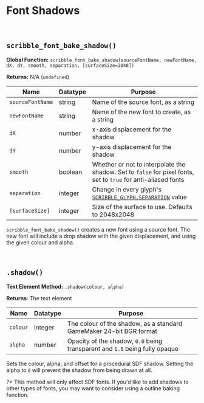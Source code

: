 # Font Shadows

&nbsp;

## `scribble_font_bake_shadow()`

**Global Function:** `scribble_font_bake_shadow(sourceFontName, newFontName, dX, dY, smooth, separation, [surfaceSize=2048])`

**Returns:** N/A (`undefined`)

|Name            |Datatype|Purpose                                                                                                       |
|----------------|--------|--------------------------------------------------------------------------------------------------------------|
|`sourceFontName`|string  |Name of the source font, as a string                                                                          |
|`newFontName`   |string  |Name of the new font to create, as a string                                                                   |
|`dX`            |number  |x-axis displacement for the shadow                                                                            |
|`dY`            |number  |y-axis displacement for the shadow                                                                            |
|`smooth`        |boolean |Whether or not to interpolate the shadow. Set to `false` for pixel fonts, set to `true` for anti-aliased fonts|
|`separation`    |integer |Change in every glyph's [`SCRIBBLE_GLYPH.SEPARATION`](scribble_set_glyph_property) value                      |
|`[surfaceSize]` |integer |Size of the surface to use. Defaults to 2048x2048                                                              |

`scribble_font_bake_shadow()` creates a new font using a source font. The new font will include a drop shadow with the given displacement, and using the given colour and alpha.

&nbsp;

## `.shadow()`

**Text Element Method:** `.shadow(colour, alpha)`

**Returns**: The text element

|Name    |Datatype|Purpose                                                                    |
|--------|--------|---------------------------------------------------------------------------|
|`colour`|integer |The colour of the shadow, as a standard GameMaker 24-bit BGR format        |
|`alpha` |number  |Opacity of the shadow, `0.0` being transparent and `1.0` being fully opaque|

Sets the colour, alpha, and offset for a procedural SDF shadow. Setting the alpha to `0` will prevent the shadow from being drawn at all.

?> This method will only affect SDF fonts. If you'd like to add shadows to other types of fonts, you may want to consider using a outline baking function.